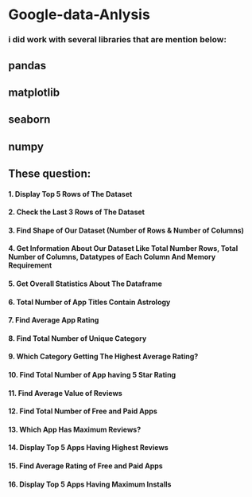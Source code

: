 # Google-data-Anlysis
### i did work with several libraries that are mention below:
## pandas
## matplotlib
## seaborn
## numpy
## These question:
#### 1. Display Top 5 Rows of The Dataset
#### 2. Check the Last 3 Rows of The Dataset
#### 3. Find Shape of Our Dataset (Number of Rows & Number of Columns)
#### 4. Get Information About Our Dataset Like Total Number Rows, Total Number of Columns, Datatypes of Each Column And Memory Requirement
#### 5. Get Overall Statistics About The Dataframe
#### 6. Total Number of App Titles Contain Astrology
#### 7. Find Average App Rating
#### 8.  Find Total Number of Unique Category
#### 9. Which Category Getting The Highest Average Rating?
#### 10. Find Total Number of App having 5 Star Rating
#### 11. Find Average Value of Reviews
#### 12. Find Total Number of Free and Paid Apps
#### 13.  Which App Has Maximum Reviews?
#### 14. Display Top 5 Apps Having Highest Reviews
#### 15. Find Average Rating of Free and Paid Apps
#### 16. Display Top  5 Apps Having Maximum Installs


